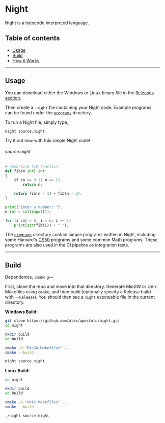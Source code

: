 # Night

Night is a bytecode interpreted language.

## Table of contents 

- [Usage](#usage)
- [Build](#build)
- [How it Works](#how-it-works)

---

## Usage

You can download either the Windows or Linux binary file in the [Releases section](https://github.com/alexapostolu/night/releases).

Then create a `.night` file containing your Night code. Example programs can be found under the [`programs`](https://github.com/alexapostolu/night/tree/main/tests/programs) directory.

To run a Night file, simply type,

```
night source.night
```

Try it out now with this simple Night code!

###### *source.night*
```py
# recursive fib function
def fib(n int) int
{
    if (n == 0 || n == 1)
        return n;

    return fib(n - 1) + fib(n - 2);
}

print("Enter a number: ");
n int = int(input());

for (i int = 0; i < n; i += 1)
    print(str(fib(i)) + " ");
```

The [`programs`](https://github.com/alexapostolu/night/tree/main/tests/programs) directory contain simple programs written in Night, including some Harvard's [CS50](https://cs50.harvard.edu/college/2023/spring/) programs and some common Math programs. These programs are also used in the CI pipeline as integration tests.

---

## Build

Dependenies, `cmake` `g++`

First, clone the repo and move into that directory. Generate MinGW or Unix Makefiles using `cmake`, and then build (optionally specify a Release build with `--Release`). You should then see a `night` exectuable file in the current directory.

**Windows Build:**

```sh
git clone https://github.com/alex/apostolu/night.git
cd night

mkdir build
cd build

cmake -G "MinGW Makefiles" ..
cmake --build .

night source.night
```

**Linux Build:**

```sh
cd night

mkdir build
cd build

cmake -G "Unix Makefiles" ..
cmake --build .

./night source.night
```
